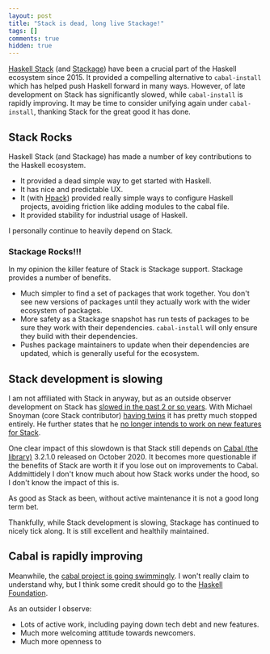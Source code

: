 ```yaml
---
layout: post
title: "Stack is dead, long live Stackage!"
tags: []
comments: true
hidden: true
---
```


[Haskell Stack](https://www.haskellstack.org/) (and [Stackage](https://www.stackage.org/)) have been a crucial part of the Haskell ecosystem since 2015. It provided a compelling alternative to `cabal-install` which has helped push Haskell forward in many ways. However, of late development on Stack has significantly slowed, while `cabal-install` is rapidly improving. It may be time to consider unifying again under `cabal-install`, thanking Stack for the great good it has done.

## Stack Rocks

Haskell Stack (and Stackage) has made a number of key contributions to the Haskell ecosystem.

* It provided a dead simple way to get started with Haskell.
* It has nice and predictable UX.
* It (with [Hpack](https://hackage.haskell.org/package/hpack)) provided really simple ways to configure Haskell projects, avoiding friction like adding modules to the cabal file.
* It provided stability for industrial usage of Haskell.

I personally continue to heavily depend on Stack.

### Stackage Rocks!!!

In my opinion the killer feature of Stack is Stackage support. Stackage provides a number of benefits.

* Much simpler to find a set of packages that work together. You don't see new versions of packages until they actually work with the wider ecosystem of packages.
* More safety as a Stackage snapshot has run tests of packages to be sure they work with their dependencies. `cabal-install` will only ensure they build with their dependencies.
* Pushes package maintainers to update when their dependencies are updated, which is generally useful for the ecosystem.

## Stack development is slowing

I am not affiliated with Stack in anyway, but as an outside observer development on Stack has [slowed in the past 2 or so years](https://github.com/commercialhaskell/stack/graphs/contributors). With Michael Snoyman (core Stack contributor) [having twins](https://www.snoyman.com/blog/babies-oss-maintenance/) it has pretty much stopped entirely. He further states that he [no longer intends to work on new features for Stack](https://www.snoyman.com/blog/babies-oss-maintenance/#special-call-out-stack).

One clear impact of this slowdown is that Stack still depends on [Cabal (the library)](https://hackage.haskell.org/package/Cabal) 3.2.1.0 released on October 2020. It becomes more questionable if the benefits of Stack are worth it if you lose out on improvements to Cabal. Addmittidely I don't know much about how Stack works under the hood, so I don't know the impact of this is.

As good as Stack as been, without active maintenance it is not a good long term bet.

Thankfully, while Stack development is slowing, Stackage has continued to nicely tick along. It is still excellent and healthily maintained.

## Cabal is rapidly improving

Meanwhile, the [cabal project is going swimmingly](https://github.com/haskell/cabal/graphs/contributors). I won't really claim to understand why, but I think some credit should go to the [Haskell Foundation](https://haskell.foundation/).

As an outsider I observe:

* Lots of active work, including paying down tech debt and new features.
* Much more welcoming attitude towards newcomers.
* Much more openness to
